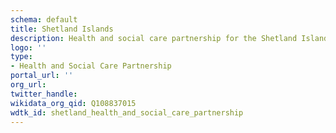 ```yaml
---
schema: default
title: Shetland Islands
description: Health and social care partnership for the Shetland Islands area
logo: ''
type:
- Health and Social Care Partnership
portal_url: ''
org_url: 
twitter_handle: 
wikidata_org_qid: Q108837015
wdtk_id: shetland_health_and_social_care_partnership
---
```

